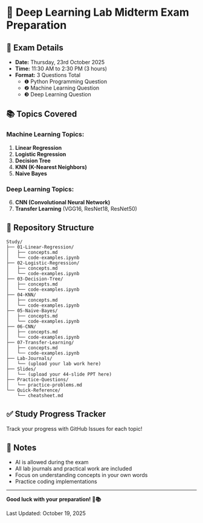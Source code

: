 # 🧠 Deep Learning Lab Midterm Exam Preparation

## 📅 Exam Details
- **Date:** Thursday, 23rd October 2025
- **Time:** 11:30 AM to 2:30 PM (3 hours)
- **Format:** 3 Questions Total
  - ❶ Python Programming Question
  - ❷ Machine Learning Question  
  - ❸ Deep Learning Question

## 📚 Topics Covered

### Machine Learning Topics:
1. **Linear Regression**
2. **Logistic Regression**
3. **Decision Tree**
4. **KNN (K-Nearest Neighbors)**
5. **Naive Bayes**

### Deep Learning Topics:
6. **CNN (Convolutional Neural Network)**
7. **Transfer Learning** (VGG16, ResNet18, ResNet50)

## 📁 Repository Structure

```
Study/
├── 01-Linear-Regression/
│   ├── concepts.md
│   └── code-examples.ipynb
├── 02-Logistic-Regression/
│   ├── concepts.md
│   └── code-examples.ipynb
├── 03-Decision-Tree/
│   ├── concepts.md
│   └── code-examples.ipynb
├── 04-KNN/
│   ├── concepts.md
│   └── code-examples.ipynb
├── 05-Naive-Bayes/
│   ├── concepts.md
│   └── code-examples.ipynb
├── 06-CNN/
│   ├── concepts.md
│   └── code-examples.ipynb
├── 07-Transfer-Learning/
│   ├── concepts.md
│   └── code-examples.ipynb
├── Lab-Journals/
│   └── (upload your lab work here)
├── Slides/
│   └── (upload your 44-slide PPT here)
├── Practice-Questions/
│   └── practice-problems.md
└── Quick-Reference/
    └── cheatsheet.md
```

## ✅ Study Progress Tracker

Track your progress with GitHub Issues for each topic!

## 📝 Notes
- AI is allowed during the exam
- All lab journals and practical work are included
- Focus on understanding concepts in your own words
- Practice coding implementations

---

**Good luck with your preparation! 🚀📚**

Last Updated: October 19, 2025

